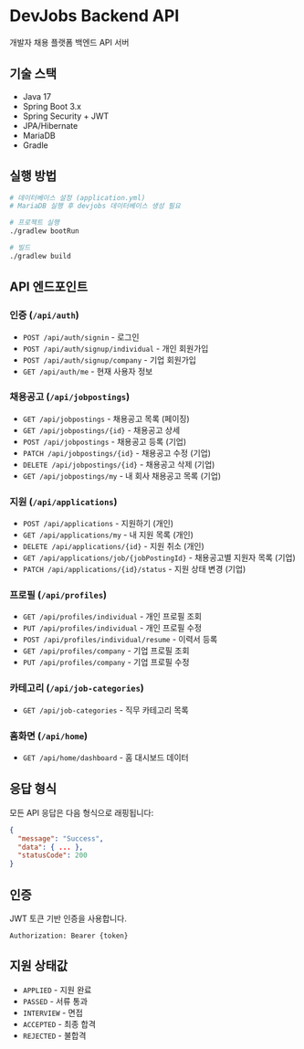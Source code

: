 # DevJobs Backend API

개발자 채용 플랫폼 백엔드 API 서버

## 기술 스택

- Java 17
- Spring Boot 3.x
- Spring Security + JWT
- JPA/Hibernate
- MariaDB
- Gradle

## 실행 방법

```bash
# 데이터베이스 설정 (application.yml)
# MariaDB 실행 후 devjobs 데이터베이스 생성 필요

# 프로젝트 실행
./gradlew bootRun

# 빌드
./gradlew build
```

## API 엔드포인트

### 인증 (`/api/auth`)
- `POST /api/auth/signin` - 로그인
- `POST /api/auth/signup/individual` - 개인 회원가입
- `POST /api/auth/signup/company` - 기업 회원가입
- `GET /api/auth/me` - 현재 사용자 정보

### 채용공고 (`/api/jobpostings`)
- `GET /api/jobpostings` - 채용공고 목록 (페이징)
- `GET /api/jobpostings/{id}` - 채용공고 상세
- `POST /api/jobpostings` - 채용공고 등록 (기업)
- `PATCH /api/jobpostings/{id}` - 채용공고 수정 (기업)
- `DELETE /api/jobpostings/{id}` - 채용공고 삭제 (기업)
- `GET /api/jobpostings/my` - 내 회사 채용공고 목록 (기업)

### 지원 (`/api/applications`)
- `POST /api/applications` - 지원하기 (개인)
- `GET /api/applications/my` - 내 지원 목록 (개인)
- `DELETE /api/applications/{id}` - 지원 취소 (개인)
- `GET /api/applications/job/{jobPostingId}` - 채용공고별 지원자 목록 (기업)
- `PATCH /api/applications/{id}/status` - 지원 상태 변경 (기업)

### 프로필 (`/api/profiles`)
- `GET /api/profiles/individual` - 개인 프로필 조회
- `PUT /api/profiles/individual` - 개인 프로필 수정
- `POST /api/profiles/individual/resume` - 이력서 등록
- `GET /api/profiles/company` - 기업 프로필 조회
- `PUT /api/profiles/company` - 기업 프로필 수정

### 카테고리 (`/api/job-categories`)
- `GET /api/job-categories` - 직무 카테고리 목록

### 홈화면 (`/api/home`)
- `GET /api/home/dashboard` - 홈 대시보드 데이터

## 응답 형식

모든 API 응답은 다음 형식으로 래핑됩니다:

```json
{
  "message": "Success",
  "data": { ... },
  "statusCode": 200
}
```

## 인증

JWT 토큰 기반 인증을 사용합니다.

```
Authorization: Bearer {token}
```

## 지원 상태값

- `APPLIED` - 지원 완료
- `PASSED` - 서류 통과
- `INTERVIEW` - 면접
- `ACCEPTED` - 최종 합격
- `REJECTED` - 불합격